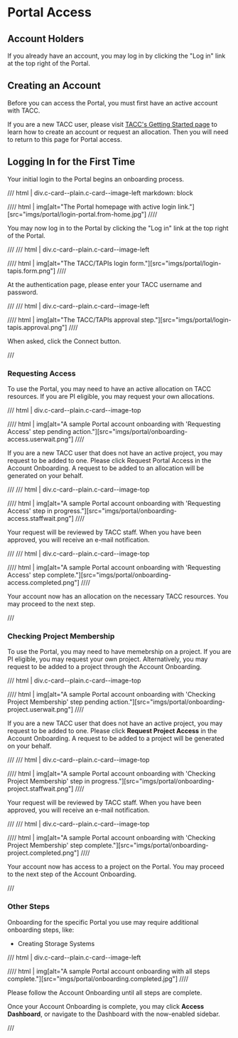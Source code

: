 <!--
<style>
.grid {
  display: grid;
  gap: var(--global-space--grid-gap);
  grid-template-columns: repeat(auto-fill, minmax(350px, 1fr));
}
</style>
-->
<style>
/* To add field of color in neg. space beside short image */
/* FAQ: This field is only possibly shown:
        - at certain screen widths
        - for certain image dimensions */
@media (576px <= width < 768px), (992px < width) {
  [class*="card--image-"] {
    overflow: hidden; /* hide box-shadow that would bleed outside of card */
  }
  .c-card--image-top > img {
    box-shadow: 25vw 0 white; /* for short image on narrow screen */
  }
  .c-card--image-left > img {
    box-shadow: 0 10vw black; /* for narrow image on wide screen */
  }
}
</style>
<style>
/* To remove side-by-sde layout when image becomes too small */
@media (768px <= width < 992px), (width < 576px) {
  .c-card--image-left {
    padding: unset;
    grid-template-rows: unset;
    grid-template-columns: unset;
  }
  .c-card--image-left > img {
    margin-block: unset;
  }
  .c-card--image-left > p {
    margin: calc( var(--global-space--pattern-pad) / 2);
  }
}
</style>

# Portal Access

## Account Holders

If you already have an account, you may log in by clicking the "Log in" link at the top right of the Portal.

## Creating an Account

Before you can access the Portal, you must first have an active account with TACC.

If you are a new TACC user, please visit [TACC's Getting Started page](https://www.tacc.utexas.edu/use-tacc/getting-started/) to learn how to create an account or request an allocation. Then you will need to return to this page for Portal access.

## Logging In for the First Time

Your initial login to the Portal begins an onboarding process.

/// html | div.c-card--plain.c-card--image-left
     markdown: block

//// html | img[alt="The Portal homepage with active login link."][src="imgs/portal/login-portal.from-home.jpg"]
////

You may now log in to the Portal by clicking the "Log in" link at the top right of the Portal.

///
/// html | div.c-card--plain.c-card--image-left

//// html | img[alt="The TACC/TAPIs login form."][src="imgs/portal/login-tapis.form.png"]
////

At the authentication page, please enter your TACC username and password.

///
/// html | div.c-card--plain.c-card--image-left

//// html | img[alt="The TACC/TAPIs approval step."][src="imgs/portal/login-tapis.approval.png"]
////

When asked, click the Connect button.

///

### Requesting Access

To use the Portal, you may need to have an active allocation on TACC resources. If you are PI eligible, you may request your own allocations.

/// html | div.c-card--plain.c-card--image-top

//// html | img[alt="A sample Portal account onboarding with 'Requesting Access' step pending action."][src="imgs/portal/onboarding-access.userwait.png"]
////

If you are a new TACC user that does not have an active project, you may request to be added to one. Please click Request Portal Access in the Account Onboarding. A request to be added to an allocation will be generated on your behalf.

///
/// html | div.c-card--plain.c-card--image-top

//// html | img[alt="A sample Portal account onboarding with 'Requesting Access' step in progress."][src="imgs/portal/onboarding-access.staffwait.png"]
////

Your request will be reviewed by TACC staff. When you have been approved, you will receive an e-mail notification.

///
/// html | div.c-card--plain.c-card--image-top

//// html | img[alt="A sample Portal account onboarding with 'Requesting Access' step complete."][src="imgs/portal/onboarding-access.completed.png"]
////

Your account now has an allocation on the necessary TACC resources. You may proceed to the next step.

///

### Checking Project Membership

To use the Portal, you may need to have memebrship on a project. If you are PI eligible, you may request your own project. Alternatively, you may request to be added to a project through the Account Onboarding.

/// html | div.c-card--plain.c-card--image-top

//// html | img[alt="A sample Portal account onboarding with 'Checking Project Membership' step pending action."][src="imgs/portal/onboarding-project.userwait.png"]
////

If you are a new TACC user that does not have an active project, you may request to be added to one. Please click **Request Project Access** in the Account Onboarding. A request to be added to a project will be generated on your behalf.

///
/// html | div.c-card--plain.c-card--image-top

//// html | img[alt="A sample Portal account onboarding with 'Checking Project Membership' step in progress."][src="imgs/portal/onboarding-project.staffwait.png"]
////

Your request will be reviewed by TACC staff. When you have been approved, you will receive an e-mail notification.

///
/// html | div.c-card--plain.c-card--image-top

//// html | img[alt="A sample Portal account onboarding with 'Checking Project Membership' step complete."][src="imgs/portal/onboarding-project.completed.png"]
////

Your account now has access to a project on the Portal. You may proceed to the next step of the Account Onboarding.

///

### Other Steps

Onboarding for the specific Portal you use may require additional onboarding steps, like:

- Creating Storage Systems

/// html | div.c-card--plain.c-card--image-left

//// html | img[alt="A sample Portal account onboarding with all steps complete."][src="imgs/portal/onboarding.completed.jpg"]
////

Please follow the Account Onboarding until all steps are complete.

Once your Account Onboarding is complete, you may click **Access Dashboard**, or navigate to the Dashboard with the now-enabled sidebar.

///
